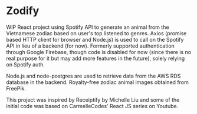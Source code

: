 # Zodify

WIP React project using Spotify API to generate an animal from the Vietnamese zodiac based on user's top listened to genres. 
Axios (promise based HTTP client for browser and Node.js) is used to call on the Spotify API in lieu of a backend (for now).
Formerly supported authentication through Google Firebase, though code is disabled for now (since there is no real purpose for it but may add more features in the future), solely relying on Spotify auth.

Node.js and node-postgres are used to retrieve data from the AWS RDS database in the backend.
Royalty-free zodiac animal images obtained from FreePik.

This project was inspired by Receiptify by Michelle Liu and some of the initial code was based on CarmelleCodes' React JS series on Youtube.
